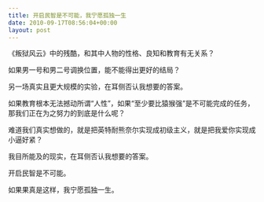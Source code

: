 ```yaml
---
title: 开启民智是不可能，我宁愿孤独一生
date: 2010-09-17T08:56:04+00:00
layout: post
---
```

《叛狱风云》中的残酷，和其中人物的性格、良知和教育有无关系？
  
如果男一号和男二号调换位置，能不能得出更好的结局？

另一场真实且更大规模的实验，在耳侧否认我想要的答案。

如果教育根本无法撼动所谓“人性”，如果“至少要比猿猴强”是不可能完成的任务，那我们正在为之努力的到底是什么呢？

难道我们真实想做的，就是把英特耐熊奈尔实现成初级主义，就是把我爱你实现成小逼好紧？

我目所能及的现实，在耳侧否认我想要的答案。

开启民智是不可能。
  
如果果真是这样，我宁愿孤独一生。
